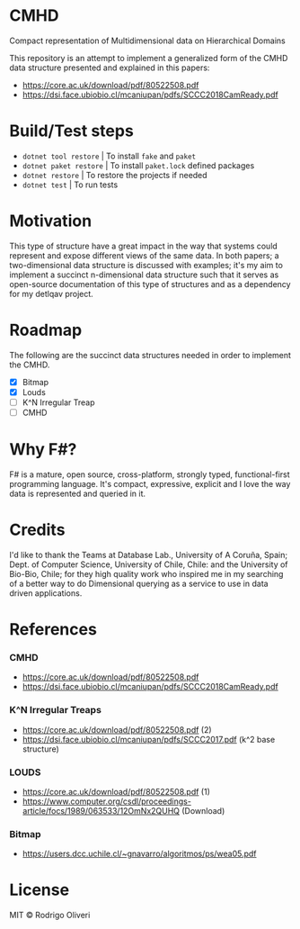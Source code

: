 # CMHD
Compact representation of Multidimensional data on Hierarchical Domains

This repository is an attempt to implement a generalized form of the CMHD
data structure presented and explained in this papers:

- https://core.ac.uk/download/pdf/80522508.pdf
- https://dsi.face.ubiobio.cl/mcaniupan/pdfs/SCCC2018CamReady.pdf

# Build/Test steps

- `dotnet tool restore`     | To install `fake` and `paket`
- `dotnet paket restore`    | To install `paket.lock` defined packages
- `dotnet restore`          | To restore the projects if needed
- `dotnet test`             | To run tests

# Motivation

This type of structure have a great impact in the way that systems could 
represent and expose different views of the same data. In both papers; a 
two-dimensional data structure is discussed with examples; it's 
my aim to implement a succinct n-dimensional data structure such that it serves
as open-source documentation of this type of structures and as a dependency for
my detlqav project.

# Roadmap

The following are the succinct data structures needed in order to implement the
CMHD.

- [x] Bitmap
- [x] Louds
- [ ] K^N Irregular Treap
- [ ] CMHD

# Why F#?

F# is a mature, open source, cross-platform, strongly typed, functional-first 
programming language. It's compact, expressive, explicit and I love the way 
data is represented and queried in it.

# Credits

I'd like to thank the Teams at Database Lab., University of A Coruña, Spain; 
Dept. of Computer Science, University of Chile, Chile: and the University of 
Bio-Bio, Chile; for they high quality work who inspired me in my searching of 
a better way to do Dimensional querying as a service to use in data driven
applications.

# References

### CMHD
- https://core.ac.uk/download/pdf/80522508.pdf
- https://dsi.face.ubiobio.cl/mcaniupan/pdfs/SCCC2018CamReady.pdf

### K^N Irregular Treaps

- https://core.ac.uk/download/pdf/80522508.pdf (2)
- https://dsi.face.ubiobio.cl/mcaniupan/pdfs/SCCC2017.pdf (k^2 base structure)

### LOUDS

- https://core.ac.uk/download/pdf/80522508.pdf (1)
- https://www.computer.org/csdl/proceedings-article/focs/1989/063533/12OmNx2QUHQ (Download)

### Bitmap

- https://users.dcc.uchile.cl/~gnavarro/algoritmos/ps/wea05.pdf

# License

MIT © Rodrigo Oliveri